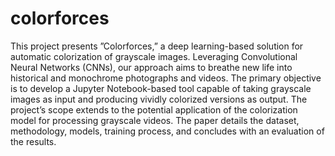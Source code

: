 # colorforces
This project presents ”Colorforces,” a deep learning-based solution for automatic colorization of grayscale images. Leveraging Convolutional Neural Networks (CNNs), our approach aims to breathe new life into historical and monochrome photographs and videos. The primary objective is to develop a Jupyter Notebook-based tool capable of taking grayscale images as input and producing vividly colorized versions as output. The project’s scope extends to the potential application of the colorization model for processing grayscale videos. The paper details the dataset, methodology, models, training process, and concludes with an evaluation of the results.
